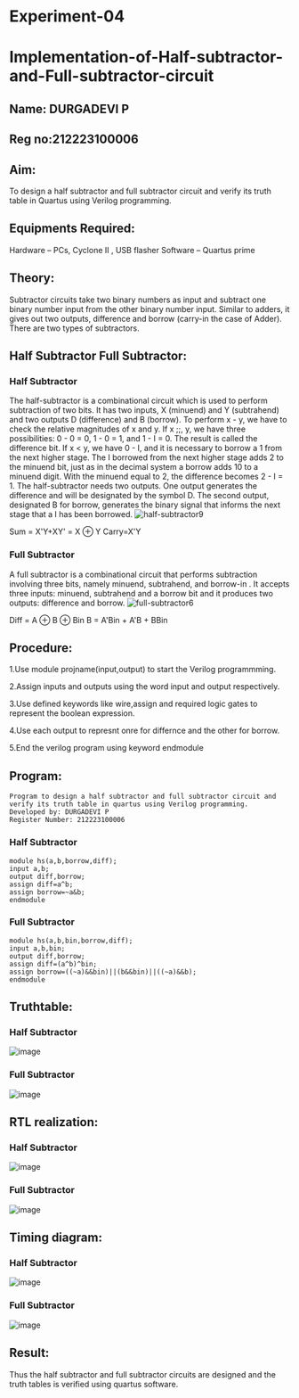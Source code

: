 # Experiment-04
# Implementation-of-Half-subtractor-and-Full-subtractor-circuit
## Name: DURGADEVI P
## Reg no:212223100006
## Aim:
To design a half subtractor and full subtractor circuit and verify its truth table in Quartus using Verilog programming.

## Equipments Required:
 Hardware – PCs, Cyclone II , USB flasher
 Software – Quartus prime
## Theory:
Subtractor circuits take two binary numbers as input and subtract one binary number input from the other binary number input. Similar to adders, it gives out two outputs, difference and borrow (carry-in the case of Adder). There are two types of subtractors.

## Half Subtractor Full Subtractor:
### Half Subtractor
The half-subtractor is a combinational circuit which is used to perform subtraction of two bits. It has two inputs, X (minuend) and Y (subtrahend) and two outputs D (difference) and B (borrow). To perform x - y, we have to check the relative magnitudes of x and y. If x ;;, y, we have three possibilities: 0 - 0 = 0, 1 - 0 = 1, and 1 - I = 0. The result is called the difference bit. If x < y, we have 0 - I, and it is necessary to borrow a 1 from the next higher stage. The I borrowed from the next higher stage adds 2 to the minuend bit, just as in the decimal system a borrow adds 10 to a minuend digit. With the minuend equal to 2, the difference becomes 2 - I = 1. The half-subtractor needs two outputs. One output generates the difference and will be designated by the symbol D. The second output, designated B for borrow, generates the binary signal that informs the next stage that a I has been borrowed.
![half-subtractor9](https://user-images.githubusercontent.com/36288975/166112538-58c3bc7c-ee5d-4e6a-ac8d-8e8328efe27a.png)


Sum = X'Y+XY' = X ⊕ Y
Carry=X'Y

### Full Subtractor
A full subtractor is a combinational circuit that performs subtraction involving three bits, namely minuend, subtrahend, and borrow-in . It accepts three inputs: minuend, subtrahend and a borrow bit and it produces two outputs: difference and borrow. 
![full-subtractor6](https://user-images.githubusercontent.com/36288975/166112541-24c68359-3de8-4674-ae22-8272ffc385ed.png)


Diff = A ⊕ B ⊕ Bin B = A'Bin + A'B + BBin

## Procedure:

1.Use module projname(input,output) to start the Verilog programmming.

2.Assign inputs and outputs using the word input and output respectively.

3.Use defined keywords like wire,assign and required logic gates to represent the boolean expression.

4.Use each output to represnt onre for differnce and the other for borrow.

5.End the verilog program using keyword endmodule 
## Program:
```
Program to design a half subtractor and full subtractor circuit and verify its truth table in quartus using Verilog programming.
Developed by: DURGADEVI P
Register Number: 212223100006
```
### Half Subtractor
```
module hs(a,b,borrow,diff);
input a,b;
output diff,borrow;
assign diff=a^b;
assign borrow=~a&b;
endmodule
```
### Full Subtractor
```
module hs(a,b,bin,borrow,diff);
input a,b,bin;
output diff,borrow;
assign diff=(a^b)^bin;
assign borrow=((~a)&&bin)||(b&&bin)||((~a)&&b);
endmodule
```
## Truthtable:
### Half Subtractor
![image](https://github.com/durgadevi22d/Experiment--03-Half-Subtractor-and-Full-subtractor/assets/149987216/5f5746bf-a191-414f-bd8e-1fc0ac2aa689)
### Full Subtractor
![image](https://github.com/durgadevi22d/Experiment--03-Half-Subtractor-and-Full-subtractor/assets/149987216/cc0d2da9-20e4-4525-ac49-863fbde3e612)

##  RTL realization:
### Half Subtractor
![image](https://github.com/durgadevi22d/Experiment--03-Half-Subtractor-and-Full-subtractor/assets/149987216/1d7ad1e3-81be-423c-8447-1c35dd59e514)
### Full Subtractor
![image](https://github.com/durgadevi22d/Experiment--03-Half-Subtractor-and-Full-subtractor/assets/149987216/4c28e609-4e49-4e75-ab45-e87bea72d88c)

## Timing diagram:
### Half Subtractor 
![image](https://github.com/durgadevi22d/Experiment--03-Half-Subtractor-and-Full-subtractor/assets/149987216/42079970-6770-4323-9620-791d79a5bacf)
### Full Subtractor
![image](https://github.com/durgadevi22d/Experiment--03-Half-Subtractor-and-Full-subtractor/assets/149987216/191bc875-b30f-413c-a9cd-f8adebcb3477)
## Result:
Thus the half subtractor and full subtractor circuits are designed and the truth tables is verified using quartus software.
